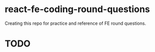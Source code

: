 # react-fe-coding-round-questions
Creating this repo for practice and reference of FE round questions.

# TODO

